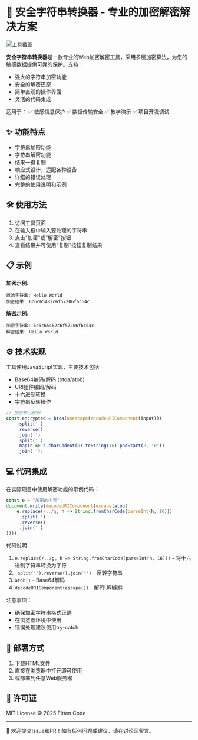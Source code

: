 # 🔐 安全字符串转换器 - 专业的加密解密解决方案

![工具截图](https://xqhz.bailanyun.cn/yp/view.php/cfc64bb35c7f3c8ddbcecaf0bd77b07b.png)

**安全字符串转换器**是一款专业的Web加密解密工具，采用多层加密算法，为您的敏感数据提供可靠的保护。支持：
- 强大的字符串加密功能
- 安全的解密还原
- 简单直观的操作界面
- 灵活的代码集成

适用于：
✅ 敏感信息保护
✅ 数据传输安全
✅ 教学演示
✅ 项目开发调试

## ✨ 功能特点

- 字符串加密功能
- 字符串解密功能
- 结果一键复制
- 响应式设计，适配各种设备
- 详细的错误处理
- 完整的使用说明和示例

## 🛠️ 使用方法

1. 访问工具页面
2. 在输入框中输入要处理的字符串
3. 点击"加密"或"解密"按钮
4. 查看结果并可使用"复制"按钮复制结果

## 📋 示例

**加密示例:**
```
原始字符串: Hello World
加密结果: 6c6c65482c6f57206f6c64c
```

**解密示例:**
```
加密字符串: 6c6c65482c6f57206f6c64c
解密结果: Hello World
```

## ⚙️ 技术实现

工具使用JavaScript实现，主要技术包括:
- Base64编码/解码 (btoa/atob)
- URI组件编码/解码
- 十六进制转换
- 字符串反转操作

```javascript
// 加密核心代码
const encrypted = btoa(unescape(encodeURIComponent(input)))
    .split('')
    .reverse()
    .join('')
    .split('')
    .map(c => c.charCodeAt(0).toString(16).padStart(2, '0'))
    .join('');
```

## 💻 代码集成

在实际项目中使用解密功能的示例代码：

```javascript
const e = "加密的内容";
document.write(decodeURIComponent(escape(atob(
    e.replace(/../g, h => String.fromCharCode(parseInt(h, 16)))
     .split('')
     .reverse()
     .join('')
))));
```

代码说明：
1. `e.replace(/../g, h => String.fromCharCode(parseInt(h, 16)))` - 将十六进制字符串转换为字符
2. `.split('').reverse().join('')` - 反转字符串
3. `atob()` - Base64解码
4. `decodeURIComponent(escape())` - 解码URI组件

注意事项：
- 确保加密字符串格式正确
- 在浏览器环境中使用
- 错误处理建议使用try-catch

## 🚀 部署方式

1. 下载HTML文件
2. 直接在浏览器中打开即可使用
3. 或部署到任意Web服务器

## 📜 许可证

MIT License © 2025 Fitten Code

---

🙏 欢迎提交Issue和PR！如有任何问题或建议，请在讨论区留言。

